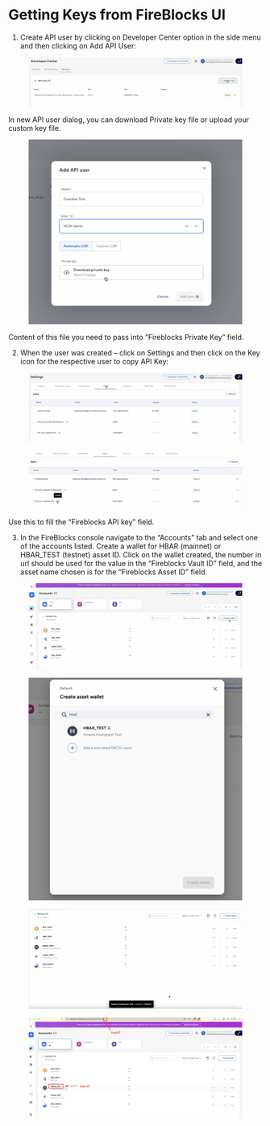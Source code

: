 # Getting Keys from FireBlocks UI

1. Create API user by clicking on Developer Center option in the side menu and then clicking on Add API User:

<figure><img src="../../../.gitbook/assets/image (613).png" alt=""><figcaption></figcaption></figure>

In new API user dialog, you can download Private key file or upload your custom key file.

<figure><img src="../../../.gitbook/assets/image (612).png" alt=""><figcaption></figcaption></figure>

Content of this file you need to pass into “Fireblocks Private Key” field.

2. When the user was created – click on Settings and then click on the Key icon for the respective user to copy API Key:

<figure><img src="../../../.gitbook/assets/image (614).png" alt=""><figcaption></figcaption></figure>

<figure><img src="../../../.gitbook/assets/image (615).png" alt=""><figcaption></figcaption></figure>

Use this to fill the “Fireblocks API key” field.

3. In the FireBlocks console navigate to the “Accounts” tab and select one of the accounts listed. Create a wallet for HBAR (mainnet) or HBAR\_TEST (testnet) asset ID. Click on the wallet created, the number in url should be used for the value in the “Fireblocks Vault ID” field, and the asset name chosen is for the “Fireblocks Asset ID” field.

<figure><img src="../../../.gitbook/assets/image (607).png" alt=""><figcaption></figcaption></figure>

<figure><img src="../../../.gitbook/assets/image (608).png" alt=""><figcaption></figcaption></figure>

<figure><img src="../../../.gitbook/assets/image (609).png" alt=""><figcaption></figcaption></figure>

<figure><img src="../../../.gitbook/assets/image (616).png" alt=""><figcaption></figcaption></figure>
